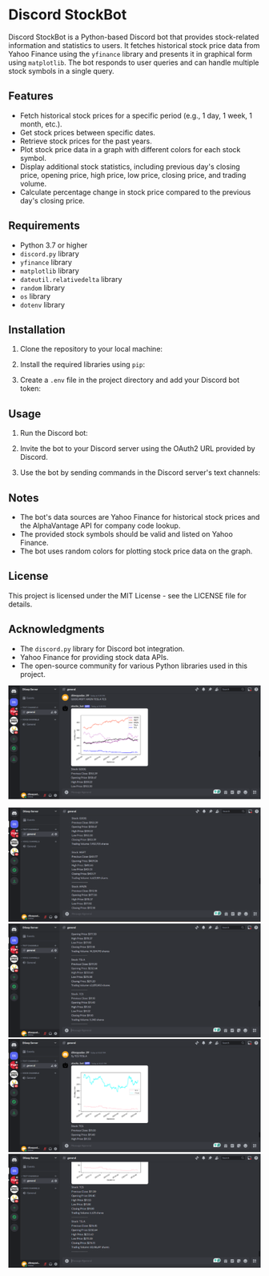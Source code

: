 # Discord StockBot

Discord StockBot is a Python-based Discord bot that provides stock-related information and statistics to users. It fetches historical stock price data from Yahoo Finance using the `yfinance` library and presents it in graphical form using `matplotlib`. The bot responds to user queries and can handle multiple stock symbols in a single query.

## Features

- Fetch historical stock prices for a specific period (e.g., 1 day, 1 week, 1 month, etc.).
- Get stock prices between specific dates.
- Retrieve stock prices for the past years.
- Plot stock price data in a graph with different colors for each stock symbol.
- Display additional stock statistics, including previous day's closing price, opening price, high price, low price, closing price, and trading volume.
- Calculate percentage change in stock price compared to the previous day's closing price.

## Requirements

- Python 3.7 or higher
- `discord.py` library
- `yfinance` library
- `matplotlib` library
- `dateutil.relativedelta` library
- `random` library
- `os` library
- `dotenv` library

## Installation

1. Clone the repository to your local machine:


2. Install the required libraries using `pip`:


3. Create a `.env` file in the project directory and add your Discord bot token:


## Usage

1. Run the Discord bot:


2. Invite the bot to your Discord server using the OAuth2 URL provided by Discord.

3. Use the bot by sending commands in the Discord server's text channels:


## Notes

- The bot's data sources are Yahoo Finance for historical stock prices and the AlphaVantage API for company code lookup.
- The provided stock symbols should be valid and listed on Yahoo Finance.
- The bot uses random colors for plotting stock price data on the graph.

## License

This project is licensed under the MIT License - see the LICENSE file for details.

## Acknowledgments

- The `discord.py` library for Discord bot integration.
- Yahoo Finance for providing stock data APIs.
- The open-source community for various Python libraries used in this project.

![D1](https://github.com/Dileep9123/discord_stocks_bot/blob/main/assests/Screenshot%202024-09-06%20220539.png)

![D2](https://github.com/Dileep9123/discord_stocks_bot/blob/main/assests/Screenshot%202024-09-06%20220605.png)
![D3](https://github.com/Dileep9123/discord_stocks_bot/blob/main/assests/Screenshot%202024-09-06%20220708.png)
![D4](https://github.com/Dileep9123/discord_stocks_bot/blob/main/assests/Screenshot%202024-09-06%20220838.png)
![D5](https://github.com/Dileep9123/discord_stocks_bot/blob/main/assests/Screenshot%202024-09-06%20220915.png)
